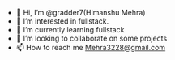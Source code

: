 - 👋 Hi, I’m @gradder7(Himanshu Mehra)
- 👀 I’m interested in fullstack.
- 🌱 I’m currently learning fullstack
- 💞️ I’m looking to collaborate on some projects
- 📫 How to reach me Mehra3228@gmail.com

<!---
gradder7/gradder7 is a ✨ special ✨ repository because its `README.md` (this file) appears on your GitHub profile.
You can click the Preview link to take a look at your changes.
--->
